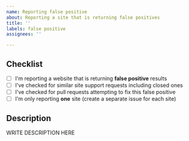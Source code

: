 ```yaml
---
name: Reporting false positive
about: Reporting a site that is returning false positives
title: ''
labels: false positive 
assignees: ''

---
```


<!--

######################################################################
  WARNING!
  IGNORING THE FOLLOWING TEMPLATE WILL RESULT IN ISSUE CLOSED AS INCOMPLETE
######################################################################

-->

## Checklist
<!--
Put x into all boxes (like this [x]) once you have completed what they say.
Make sure complete everything in the checklist.
-->
- [ ] I'm reporting a website that is returning **false positive** results
- [ ] I've checked for similar site support requests including closed ones
- [ ] I've checked for pull requests attempting to fix this false positive
- [ ] I'm only reporting **one** site (create a separate issue for each site)

## Description
<!--
Provide the username that is causing Sherlock to return a false positive, along with any other information that might help us fix this false positive.
-->

WRITE DESCRIPTION HERE
